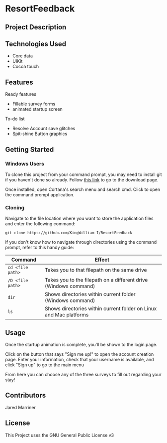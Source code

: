 # ResortFeedback

## Project Description

## Technologies Used
- Core data
- UIKit
- Cocoa touch

## Features

Ready features
- Fillable survey forms
- animated startup screen

To-do list
- Resolve Account save glitches
- Spit-shine Button graphics

## Getting Started
### Windows Users
To clone this project from your command prompt, you may need to install git if you haven't done so already.
Follow [this link](https://git-scm.com/downloads) to go to the download page. 

Once installed, open Cortana's search menu and search cmd. Click to open the command prompt application.

### Cloning

Navigate to the file location where you want to store the application files and enter the following command:

`git clone https://github.com/KingWilliam-I/ResortFeedback`

If you don't know how to navigate through directories using the command prompt, refer to this handy guide:

Command       |   Effect
--------------|-----------
`cd <file path>`| Takes you to that filepath on the same drive
`/D <file path>`| Takes you to the filepath on a different drive (Windows command)
`dir`           | Shows directories within current folder (Windows command)
`ls`            | Shows directories within current folder on Linux and Mac platforms

## Usage
Once the startup animation is complete, you'll be shown to the login page.

Click on the button that says "Sign me up!" to open the account creation page. Enter your information, check that your username is available, and click "Sign up" to go to the main menu

From here you can choose any of the three surveys to fill out regarding your stay!

## Contributors
Jared Marriner

## License
This Project uses the GNU General Public License v3

